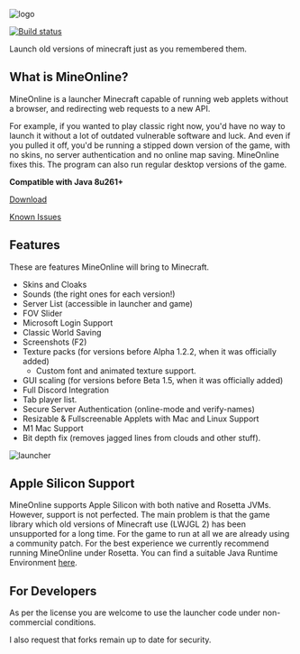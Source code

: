 ![logo](mineonlinelogo.png)

[![Build status](https://ci.appveyor.com/api/projects/status/hd3fpaffd9qqqx6d?branch=main&svg=true)](https://ci.appveyor.com/project/craftycodie/mineonline)

Launch old versions of minecraft just as you remembered them.

## What is MineOnline?
MineOnline is a launcher Minecraft capable of running web applets without a browser, and redirecting web requests to a new API.

For example, if you wanted to play classic right now, you'd have no way to launch it without a lot of outdated vulnerable software and luck. And even if you pulled it off, you'd be running a stipped down version of the game, with no skins, no server authentication and no online map saving. MineOnline fixes this. The program can also run regular desktop versions of the game.

**Compatible with Java 8u261+**

[Download](https://github.com/craftycodie/MineOnline/releases/latest)

[Known Issues](https://github.com/craftycodie/MineOnline/discussions/300)

## Features
These are features MineOnline will bring to Minecraft.

- Skins and Cloaks
- Sounds (the right ones for each version!)
- Server List (accessible in launcher and game)
- FOV Slider
- Microsoft Login Support
- Classic World Saving
- Screenshots (F2)
- Texture packs (for versions before Alpha 1.2.2, when it was officially added)
  - Custom font and animated texture support.
- GUI scaling (for versions before Beta 1.5, when it was officially added)
- Full Discord Integration
- Tab player list.
- Secure Server Authentication (online-mode and verify-names)
- Resizable & Fullscreenable Applets with Mac and Linux Support
- M1 Mac Support
- Bit depth fix (removes jagged lines from clouds and other stuff).

![launcher](launcherdemo.png)

## Apple Silicon Support
MineOnline supports Apple Silicon with both native and Rosetta JVMs. However, support is not perfected. The main problem is that the game library which old versions of Minecraft use (LWJGL 2) has been unsupported for a long time. For the game to run at all we are already using a community patch.
For the best experience we currently recommend running MineOnline under Rosetta. You can find a suitable Java Runtime Environment [here](https://www.azul.com/downloads/?version=java-8-lts&os=macos&architecture=x86-64-bit&package=jdk).

## For Developers
As per the license you are welcome to use the launcher code under non-commercial conditions.

I also request that forks remain up to date for security.
